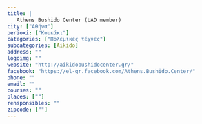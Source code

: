 ```yaml
---
title: |
   Athens Bushido Center (UAD member)
city: ["Αθήνα"]
perioxi: ["Κουκάκι"]
categories: ["Πολεμικές τέχνες"]
subcategories: [Aikido]
address: ""
logoimg: ""
website: "http://aikidobushidocenter.gr/"
facebook: "https://el-gr.facebook.com/Athens.Bushido.Center/"
phone: ""
email: ""
courses: ""
places: [""]
rensponsibles: ""
zipcode: [""]
---
```




